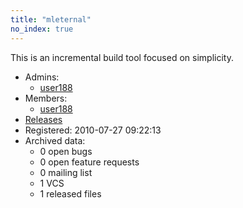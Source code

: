 ```yaml
---
title: "mleternal"
no_index: true
---
```


This is an incremental build tool focused on simplicity.


* Admins:
  * [user188](/users/user188)
* Members:
  * [user188](/users/user188)
* [Releases](https://download.ocamlcore.org/mleternal)
* Registered: 2010-07-27 09:22:13
* Archived data:
  * 0 open bugs
  * 0 open feature requests
  * 0 mailing list
  * 1 VCS
  * 1 released files
